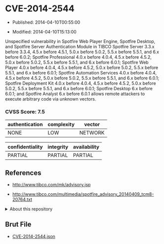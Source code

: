 # CVE-2014-2544

- Published: 2014-04-10T00:55:00

- Modified: 2014-04-10T15:13:00

Unspecified vulnerability in Spotfire Web Player Engine, Spotfire Desktop, and Spotfire Server Authentication Module in TIBCO Spotfire Server 3.3.x before 3.3.4, 4.5.x before 4.5.1, 5.0.x before 5.0.2, 5.5.x before 5.5.1, and 6.x before 6.0.2; Spotfire Professional 4.0.x before 4.0.4, 4.5.x before 4.5.2, 5.0.x before 5.0.2, 5.5.x before 5.5.1, and 6.x before 6.0.1; Spotfire Web Player 4.0.x before 4.0.4, 4.5.x before 4.5.2, 5.0.x before 5.0.2, 5.5.x before 5.5.1, and 6.x before 6.0.1; Spotfire Automation Services 4.0.x before 4.0.4, 4.5.x before 4.5.2, 5.0.x before 5.0.2, 5.5.x before 5.5.1, and 6.x before 6.0.1; Spotfire Deployment Kit 4.0.x before 4.0.4, 4.5.x before 4.5.2, 5.0.x before 5.0.2, 5.5.x before 5.5.1, and 6.x before 6.0.1; Spotfire Desktop 6.x before 6.0.1; and Spotfire Analyst 6.x before 6.0.1 allows remote attackers to execute arbitrary code via unknown vectors.

### CVSS Score: **7.5**

| authentication | complexity | vector |
| --- | --- | --- |
| NONE | LOW | NETWORK |

| confidentiality | integrity | availability |
| --- | --- | --- |
| PARTIAL | PARTIAL | PARTIAL |

## References

* http://www.tibco.com/mk/advisory.jsp

* http://www.tibco.com/multimedia/spotfire_advisory_20140409_tcm8-20764.txt

<details>
<summary>About this repository</summary> 

  This repository is part of the project [Live Hack CVE](https://github.com/Live-Hack-CVE). Main website can be found [www.live-hack.org](https://www.live-hack.org) 
  
  Made by [Sn0wAlice](https://github.com/Sn0wAlice) for the people that care about security and need to have a feed of the latest CVEs. Hope you enjoy it, don't forget to star the repo and follow me on [Twitter](https://twitter.com/Sn0wAlice) and [Github](https://github.com/Sn0wAlice). And that is my [personnal website](https://www.alice-snow.me/)

  - [Home Page](https://github.com/Live-Hack-CVE)
  - [Framework](https://github.com/Live-Hack-CVE/cve-framework)
  - [CVE database](https://github.com/Live-Hack-CVE/full_database)
  - [Changelog](https://github.com/Live-Hack-CVE/Changelog)
</details>

## Brut File

* [CVE-2014-2544.json](https://raw.githubusercontent.com/Live-Hack-CVE/full_database/main/cves/2014/CVE-2014-2544.json)

